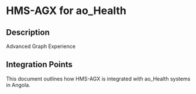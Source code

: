# HMS-AGX for ao_Health

## Description

Advanced Graph Experience

## Integration Points

This document outlines how HMS-AGX is integrated with ao_Health systems in Angola.
